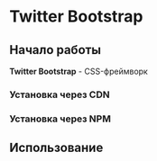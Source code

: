 # Twitter Bootstrap

## Начало работы
**Twitter Bootstrap** - CSS-фреймворк
### Установка через CDN

### Установка через NPM

## Использование
